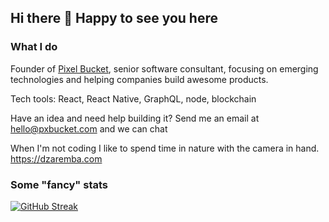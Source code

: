 ## Hi there 👋 Happy to see you here

### What I do
Founder of [Pixel Bucket](https://pxbucket.com), senior software consultant, focusing on emerging technologies and helping companies build awesome products.

Tech tools: React, React Native, GraphQL, node, blockchain


Have an idea and need help building it? Send me an email at hello@pxbucket.com and we can chat

When I'm not coding I like to spend time in nature with the camera in hand.
https://dzaremba.com


### Some "fancy" stats
[![GitHub Streak](https://streak-stats.demolab.com?user=dani-z&theme=shades-of-purple&hide_border=true)](https://git.io/streak-stats)


<!--
**dani-z/dani-z** is a ✨ _special_ ✨ repository because its `README.md` (this file) appears on your GitHub profile.

Here are some ideas to get you started:

- 🔭 I’m currently working on ...
- 🌱 I’m currently learning ...
- 👯 I’m looking to collaborate on ...
- 🤔 I’m looking for help with ...
- 💬 Ask me about React, React Native, anythings Javascript
- 📫 How to reach me: hello@dzaremba.com
- 💬 Favourite quote: "Doing something and getting it wrong is at least ten times more productive than doing nothing"
- 😄 Pronouns: ...
- ⚡ Fun fact: ...
-->
